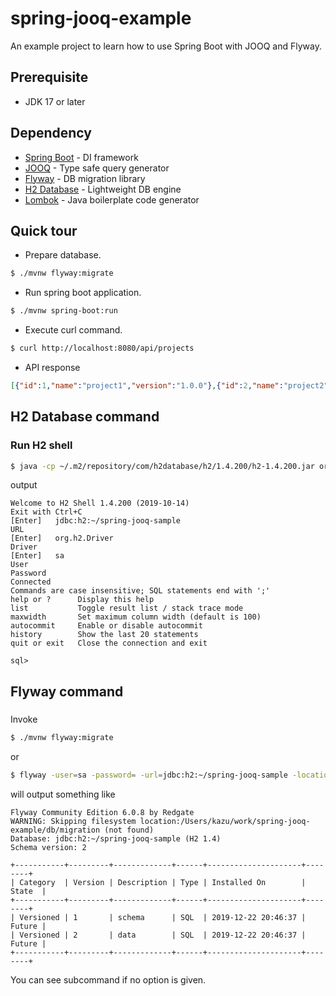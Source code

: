 # spring-jooq-example
An example project to learn how to use Spring Boot with JOOQ and Flyway.

## Prerequisite
- JDK 17 or later

## Dependency
- [Spring Boot](https://spring.io/projects/spring-boot) - DI framework
- [JOOQ](https://www.jooq.org/) - Type safe query generator
- [Flyway](https://flywaydb.org/) - DB migration library
- [H2 Database](http://www.h2database.com/html/main.html) - Lightweight DB engine
- [Lombok](https://projectlombok.org/) - Java boilerplate code generator

## Quick tour

- Prepare database.
~~~sh
$ ./mvnw flyway:migrate
~~~

- Run spring boot application.
~~~sh
$ ./mvnw spring-boot:run
~~~

- Execute curl command.
~~~sh 
$ curl http://localhost:8080/api/projects
~~~

- API response
~~~json
[{"id":1,"name":"project1","version":"1.0.0"},{"id":2,"name":"project2","version":"1.0.0"}]
~~~

## H2 Database command

### Run H2 shell

~~~sh
$ java -cp ~/.m2/repository/com/h2database/h2/1.4.200/h2-1.4.200.jar org.h2.tools.Shell
~~~

output

~~~
Welcome to H2 Shell 1.4.200 (2019-10-14)
Exit with Ctrl+C
[Enter]   jdbc:h2:~/spring-jooq-sample
URL       
[Enter]   org.h2.Driver
Driver    
[Enter]   sa
User      
Password  
Connected
Commands are case insensitive; SQL statements end with ';'
help or ?      Display this help
list           Toggle result list / stack trace mode
maxwidth       Set maximum column width (default is 100)
autocommit     Enable or disable autocommit
history        Show the last 20 statements
quit or exit   Close the connection and exit

sql>
~~~

## Flyway command

### 

Invoke 

~~~sh
$ ./mvnw flyway:migrate
~~~

or 

~~~sh
$ flyway -user=sa -password= -url=jdbc:h2:~/spring-jooq-sample -locations=filesystem:$(pwd)/db/migration info
~~~

will output something like

~~~
Flyway Community Edition 6.0.8 by Redgate
WARNING: Skipping filesystem location:/Users/kazu/work/spring-jooq-example/db/migration (not found)
Database: jdbc:h2:~/spring-jooq-sample (H2 1.4)
Schema version: 2

+-----------+---------+-------------+------+---------------------+--------+
| Category  | Version | Description | Type | Installed On        | State  |
+-----------+---------+-------------+------+---------------------+--------+
| Versioned | 1       | schema      | SQL  | 2019-12-22 20:46:37 | Future |
| Versioned | 2       | data        | SQL  | 2019-12-22 20:46:37 | Future |
+-----------+---------+-------------+------+---------------------+--------+

~~~

You can see subcommand if no option is given.